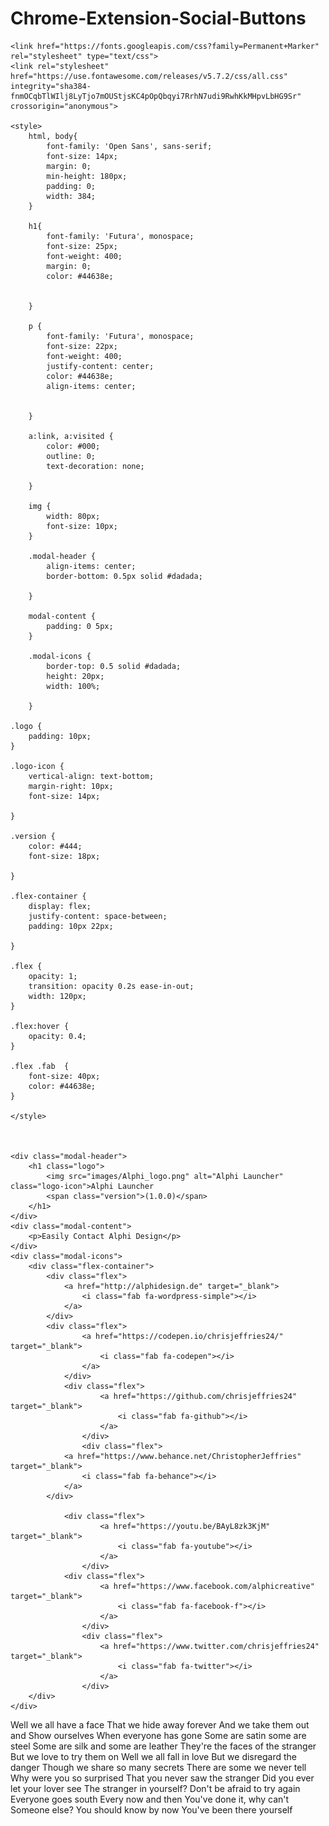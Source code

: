 <h1>Chrome-Extension-Social-Buttons</h1>

    <link href="https://fonts.googleapis.com/css?family=Permanent+Marker" rel="stylesheet" type="text/css">
    <link rel="stylesheet" href="https://use.fontawesome.com/releases/v5.7.2/css/all.css" 
    integrity="sha384-fnmOCqbTlWIlj8LyTjo7mOUStjsKC4pOpQbqyi7RrhN7udi9RwhKkMHpvLbHG9Sr" 
    crossorigin="anonymous">

    <style>
        html, body{
            font-family: 'Open Sans', sans-serif;
            font-size: 14px;
            margin: 0;
            min-height: 180px;
            padding: 0;
            width: 384;
        }

        h1{
            font-family: 'Futura', monospace;
            font-size: 25px;
            font-weight: 400;
            margin: 0;
            color: #44638e;


        }

        p {
            font-family: 'Futura', monospace;
            font-size: 22px;
            font-weight: 400;
            justify-content: center;
            color: #44638e;
            align-items: center;


        }

        a:link, a:visited {
            color: #000;
            outline: 0;
            text-decoration: none;

        }

        img {
            width: 80px;
            font-size: 10px;
        }

        .modal-header {
            align-items: center;
            border-bottom: 0.5px solid #dadada;

        }

        modal-content {
            padding: 0 5px;
        }

        .modal-icons {
            border-top: 0.5 solid #dadada;
            height: 20px;
            width: 100%;

        }
    
    .logo {
        padding: 10px;
    }

    .logo-icon {
        vertical-align: text-bottom;
        margin-right: 10px;
        font-size: 14px;
         
    }

    .version {
        color: #444;
        font-size: 18px;

    }

    .flex-container {
        display: flex;
        justify-content: space-between;
        padding: 10px 22px;

    }

    .flex {
        opacity: 1;
        transition: opacity 0.2s ease-in-out;
        width: 120px;
    }

    .flex:hover {
        opacity: 0.4;
    }

    .flex .fab  {
        font-size: 40px;
        color: #44638e;
    }

    </style>



    <div class="modal-header">
        <h1 class="logo">
            <img src="images/Alphi_logo.png" alt="Alphi Launcher" class="logo-icon">Alphi Launcher
            <span class="version">(1.0.0)</span>
        </h1>
    </div>
    <div class="modal-content">
        <p>Easily Contact Alphi Design</p>
    </div>
    <div class="modal-icons">
        <div class="flex-container">
            <div class="flex">
                <a href="http://alphidesign.de" target="_blank">
                    <i class="fab fa-wordpress-simple"></i>
                </a>
            </div>
            <div class="flex">
                    <a href="https://codepen.io/chrisjeffries24/" target="_blank">
                        <i class="fab fa-codepen"></i>
                    </a>
                </div>
                <div class="flex">
                        <a href="https://github.com/chrisjeffries24" target="_blank">
                            <i class="fab fa-github"></i>
                        </a>
                    </div>
                    <div class="flex">
                <a href="https://www.behance.net/ChristopherJeffries" target="_blank">
                    <i class="fab fa-behance"></i>
                </a>
            </div>
            
                <div class="flex">
                        <a href="https://youtu.be/BAyL8zk3KjM" target="_blank">
                            <i class="fab fa-youtube"></i>
                        </a>
                    </div>   
                <div class="flex">
                        <a href="https://www.facebook.com/alphicreative" target="_blank">
                            <i class="fab fa-facebook-f"></i>
                        </a>
                    </div>
                    <div class="flex">
                        <a href="https://www.twitter.com/chrisjeffries24" target="_blank">
                            <i class="fab fa-twitter"></i>
                        </a>
                    </div>
        </div>
    </div>

    





Well we all have a face
That we hide away forever
And we take them out and
Show ourselves
When everyone has gone
Some are satin some are steel
Some are silk and some are leather
They're the faces of the stranger
But we love to try them on
Well we all fall in love
But we disregard the danger
Though we share so many secrets
There are some we never tell
Why were you so surprised
That you never saw the stranger
Did you ever let your lover see
The stranger in yourself?
Don't be afraid to try again
Everyone goes south
Every now and then
You've done it, why can't
Someone else?
You should know by now
You've been there yourself
